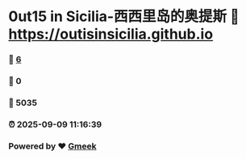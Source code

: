 # 0ut15 in Sicilia-西西里岛的奥提斯 :link: https://outisinsicilia.github.io 
### :page_facing_up: [6](https://outisinsicilia.github.io/tag.html) 
### :speech_balloon: 0 
### :hibiscus: 5035 
### :alarm_clock: 2025-09-09 11:16:39 
### Powered by :heart: [Gmeek](https://github.com/Meekdai/Gmeek)
